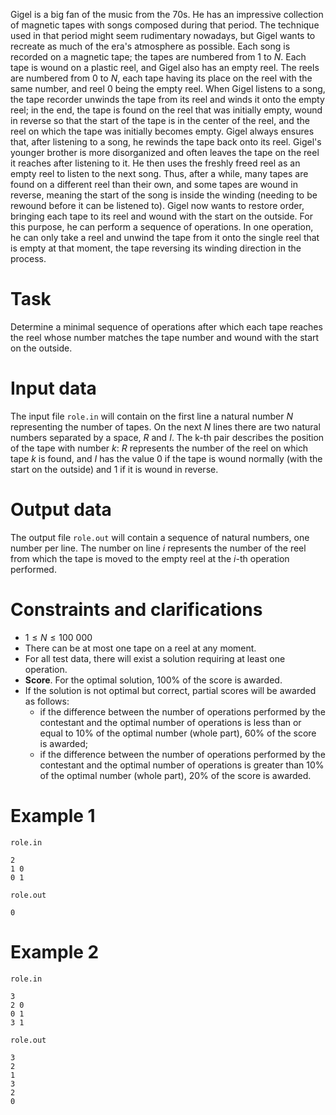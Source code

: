 Gigel is a big fan of the music from the 70s. He has an impressive collection of magnetic tapes with songs composed during that period. The technique used in that period might seem rudimentary nowadays, but Gigel wants to recreate as much of the era's atmosphere as possible. 
Each song is recorded on a magnetic tape; the tapes are numbered from $1$ to $N$. Each tape is wound on a plastic reel, and Gigel also has an empty reel. The reels are numbered from $0$ to $N$, each tape having its place on the reel with the same number, and reel $0$ being the empty reel. 
When Gigel listens to a song, the tape recorder unwinds the tape from its reel and winds it onto the empty reel; in the end, the tape is found on the reel that was initially empty, wound in reverse so that the start of the tape is in the center of the reel, and the reel on which the tape was initially becomes empty. Gigel always ensures that, after listening to a song, he rewinds the tape back onto its reel. Gigel's younger brother is more disorganized and often leaves the tape on the reel it reaches after listening to it. He then uses the freshly freed reel as an empty reel to listen to the next song. Thus, after a while, many tapes are found on a different reel than their own, and some tapes are wound in reverse, meaning the start of the song is inside the winding (needing to be rewound before it can be listened to). 
Gigel now wants to restore order, bringing each tape to its reel and wound with the start on the outside. For this purpose, he can perform a sequence of operations. In one operation, he can only take a reel and unwind the tape from it onto the single reel that is empty at that moment, the tape reversing its winding direction in the process.

# Task

Determine a minimal sequence of operations after which each tape reaches the reel whose number matches the tape number and wound with the start on the outside.

# Input data

The input file `role.in` will contain on the first line a natural number $N$ representing the number of tapes. On the next $N$ lines there are two natural numbers separated by a space, $R$ and $I$. The k-th pair describes the position of the tape with number $k$: $R$ represents the number of the reel on which tape $k$ is found, and $I$ has the value $0$ if the tape is wound normally (with the start on the outside) and $1$ if it is wound in reverse.

# Output data

The output file `role.out` will contain a sequence of natural numbers, one number per line. The number on line $i$ represents the number of the reel from which the tape is moved to the empty reel at the $i$-th operation performed.

# Constraints and clarifications

* $1 \leq N \leq 100\ 000$
* There can be at most one tape on a reel at any moment.
* For all test data, there will exist a solution requiring at least one operation.
* **Score**. For the optimal solution, $100\%$ of the score is awarded.
* If the solution is not optimal but correct, partial scores will be awarded as follows:
    * if the difference between the number of operations performed by the contestant and the optimal number of operations is less than or equal to $10\%$ of the optimal number (whole part), $60\%$ of the score is awarded;
    * if the difference between the number of operations performed by the contestant and the optimal number of operations is greater than $10\%$ of the optimal number (whole part), $20\%$ of the score is awarded.

# Example 1

`role.in`
```
2
1 0
0 1
```

`role.out`
```
0
```

# Example 2

`role.in`
```
3
2 0
0 1
3 1
```

`role.out`
```
3
2
1
3
2
0
